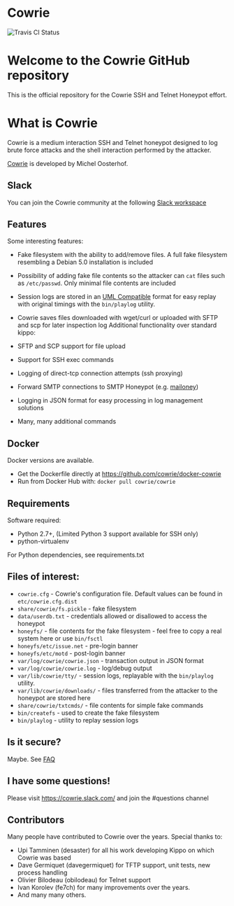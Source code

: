 Cowrie
======

![Travis CI Status](https://travis-ci.org/cowrie/cowrie.svg?branch=master "Travis CI Status")

# Welcome to the Cowrie GitHub repository

This is the official repository for the Cowrie SSH and Telnet
Honeypot effort.

# What is Cowrie

Cowrie is a medium interaction SSH and Telnet honeypot designed to
log brute force attacks and the shell interaction performed by the
attacker.

[Cowrie](http://github.com/cowrie/cowrie/) is developed by Michel Oosterhof.

## Slack

You can join the Cowrie community at the following [Slack workspace](http://bit.ly/cowrieslack)

## Features

Some interesting features:

* Fake filesystem with the ability to add/remove files. A full fake filesystem resembling a Debian 5.0 installation is included
* Possibility of adding fake file contents so the attacker can `cat` files such as `/etc/passwd`. Only minimal file contents are included
* Session logs are stored in an [UML Compatible](http://user-mode-linux.sourceforge.net/)  format for easy replay with original timings with the `bin/playlog` utility.
* Cowrie saves files downloaded with wget/curl or uploaded with SFTP and scp for later inspection
log
Additional functionality over standard kippo:

* SFTP and SCP support for file upload
* Support for SSH exec commands
* Logging of direct-tcp connection attempts (ssh proxying)
* Forward SMTP connections to SMTP Honeypot (e.g. [mailoney](https://github.com/awhitehatter/mailoney))
* Logging in JSON format for easy processing in log management solutions
* Many, many additional commands

## Docker

Docker versions are available.
* Get the Dockerfile directly at https://github.com/cowrie/docker-cowrie
* Run from Docker Hub with: ```docker pull cowrie/cowrie```

## Requirements

Software required:

* Python 2.7+, (Limited Python 3 support available for SSH only)
* python-virtualenv

For Python dependencies, see requirements.txt

## Files of interest:

* `cowrie.cfg` - Cowrie's configuration file. Default values can be found in `etc/cowrie.cfg.dist`
* `share/cowrie/fs.pickle` - fake filesystem
* `data/userdb.txt` - credentials allowed or disallowed to access the honeypot
* `honeyfs/` - file contents for the fake filesystem - feel free to copy a real system here or use `bin/fsctl`
* `honeyfs/etc/issue.net` - pre-login banner
* `honeyfs/etc/motd` - post-login banner
* `var/log/cowrie/cowrie.json` - transaction output in JSON format
* `var/log/cowrie/cowrie.log` - log/debug output
* `var/lib/cowrie/tty/` - session logs, replayable with the `bin/playlog` utility.
* `var/lib/cowrie/downloads/` - files transferred from the attacker to the honeypot are stored here
* `share/cowrie/txtcmds/` - file contents for simple fake commands
* `bin/createfs` - used to create the fake filesystem
* `bin/playlog` - utility to replay session logs

## Is it secure?

Maybe. See [FAQ](https://github.com/cowrie/cowrie/wiki/Frequently-Asked-Questions)

## I have some questions!

Please visit https://cowrie.slack.com/ and join the #questions channel

## Contributors

Many people have contributed to Cowrie over the years. Special thanks to:

* Upi Tamminen (desaster) for all his work developing Kippo on which Cowrie was based
* Dave Germiquet (davegermiquet) for TFTP support, unit tests, new process handling
* Olivier Bilodeau (obilodeau) for Telnet support
* Ivan Korolev (fe7ch) for many improvements over the years.
* And many many others.

